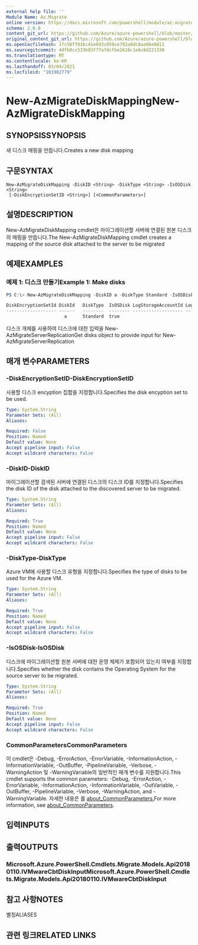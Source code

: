 ```yaml
---
external help file: ''
Module Name: Az.Migrate
online version: https://docs.microsoft.com/powershell/module/az.migrate/new-azmigratediskmapping
schema: 2.0.0
content_git_url: https://github.com/Azure/azure-powershell/blob/master/src/Migrate/help/New-AzMigrateDiskMapping.md
original_content_git_url: https://github.com/Azure/azure-powershell/blob/master/src/Migrate/help/New-AzMigrateDiskMapping.md
ms.openlocfilehash: 1fc58ff016c41e693c059ce792a8dc8aa06e0d11
ms.sourcegitcommit: 4dfb0cc533b83f77afdcfbe2618c1e6c8d221330
ms.translationtype: MT
ms.contentlocale: ko-KR
ms.lasthandoff: 03/04/2021
ms.locfileid: "101982779"
---
```

# <span data-ttu-id="fe81a-101">New-AzMigrateDiskMapping</span><span class="sxs-lookup"><span data-stu-id="fe81a-101">New-AzMigrateDiskMapping</span></span>

## <span data-ttu-id="fe81a-102">SYNOPSIS</span><span class="sxs-lookup"><span data-stu-id="fe81a-102">SYNOPSIS</span></span>
<span data-ttu-id="fe81a-103">새 디스크 매핑을 만듭니다.</span><span class="sxs-lookup"><span data-stu-id="fe81a-103">Creates a new disk mapping</span></span>

## <span data-ttu-id="fe81a-104">구문</span><span class="sxs-lookup"><span data-stu-id="fe81a-104">SYNTAX</span></span>

```
New-AzMigrateDiskMapping -DiskID <String> -DiskType <String> -IsOSDisk <String>
 [-DiskEncryptionSetID <String>] [<CommonParameters>]
```

## <span data-ttu-id="fe81a-105">설명</span><span class="sxs-lookup"><span data-stu-id="fe81a-105">DESCRIPTION</span></span>
<span data-ttu-id="fe81a-106">New-AzMigrateDiskMapping cmdlet은 마이그레이션할 서버에 연결된 원본 디스크의 매핑을 만듭니다.</span><span class="sxs-lookup"><span data-stu-id="fe81a-106">The New-AzMigrateDiskMapping cmdlet creates a mapping of the source disk attached to the server to be migrated</span></span>

## <span data-ttu-id="fe81a-107">예제</span><span class="sxs-lookup"><span data-stu-id="fe81a-107">EXAMPLES</span></span>

### <span data-ttu-id="fe81a-108">예제 1: 디스크 만들기</span><span class="sxs-lookup"><span data-stu-id="fe81a-108">Example 1: Make disks</span></span>
```powershell
PS C:\> New-AzMigrateDiskMapping -DiskID a -DiskType Standard -IsOSDisk 'true'

DiskEncryptionSetId DiskId   DiskType  IsOSDisk LogStorageAccountId LogStorageAccountSasSecretName  
------------------- ------   --------  -------- ------------------- ------------------------------   
                      a      Standard  true  
```

<span data-ttu-id="fe81a-109">디스크 개체를 사용하여 디스크에 대한 입력을 New-AzMigrateServerReplication</span><span class="sxs-lookup"><span data-stu-id="fe81a-109">Get disks object to provide input for New-AzMigrateServerReplication</span></span>

## <span data-ttu-id="fe81a-110">매개 변수</span><span class="sxs-lookup"><span data-stu-id="fe81a-110">PARAMETERS</span></span>

### <span data-ttu-id="fe81a-111">-DiskEncryptionSetID</span><span class="sxs-lookup"><span data-stu-id="fe81a-111">-DiskEncryptionSetID</span></span>
<span data-ttu-id="fe81a-112">사용할 디스크 encyption 집합을 지정합니다.</span><span class="sxs-lookup"><span data-stu-id="fe81a-112">Specifies the disk encyption set to be used.</span></span>

```yaml
Type: System.String
Parameter Sets: (All)
Aliases:

Required: False
Position: Named
Default value: None
Accept pipeline input: False
Accept wildcard characters: False
```

### <span data-ttu-id="fe81a-113">-DiskID</span><span class="sxs-lookup"><span data-stu-id="fe81a-113">-DiskID</span></span>
<span data-ttu-id="fe81a-114">마이그레이션할 검색된 서버에 연결된 디스크의 디스크 ID를 지정합니다.</span><span class="sxs-lookup"><span data-stu-id="fe81a-114">Specifies the disk ID of the disk attached to the discovered server to be migrated.</span></span>

```yaml
Type: System.String
Parameter Sets: (All)
Aliases:

Required: True
Position: Named
Default value: None
Accept pipeline input: False
Accept wildcard characters: False
```

### <span data-ttu-id="fe81a-115">-DiskType</span><span class="sxs-lookup"><span data-stu-id="fe81a-115">-DiskType</span></span>
<span data-ttu-id="fe81a-116">Azure VM에 사용할 디스크 유형을 지정합니다.</span><span class="sxs-lookup"><span data-stu-id="fe81a-116">Specifies the type of disks to be used for the Azure VM.</span></span>

```yaml
Type: System.String
Parameter Sets: (All)
Aliases:

Required: True
Position: Named
Default value: None
Accept pipeline input: False
Accept wildcard characters: False
```

### <span data-ttu-id="fe81a-117">-IsOSDisk</span><span class="sxs-lookup"><span data-stu-id="fe81a-117">-IsOSDisk</span></span>
<span data-ttu-id="fe81a-118">디스크에 마이그레이션할 원본 서버에 대한 운영 체제가 포함되어 있는지 여부를 지정합니다.</span><span class="sxs-lookup"><span data-stu-id="fe81a-118">Specifies whether the disk contains the Operating System for the source server to be migrated.</span></span>

```yaml
Type: System.String
Parameter Sets: (All)
Aliases:

Required: True
Position: Named
Default value: None
Accept pipeline input: False
Accept wildcard characters: False
```

### <span data-ttu-id="fe81a-119">CommonParameters</span><span class="sxs-lookup"><span data-stu-id="fe81a-119">CommonParameters</span></span>
<span data-ttu-id="fe81a-120">이 cmdlet은 -Debug, -ErrorAction, -ErrorVariable, -InformationAction, -InformationVariable, -OutBuffer, -PipelineVariable, -Verbose, -WarningAction 및 -WarningVariable의 일반적인 매개 변수를 지원합니다.</span><span class="sxs-lookup"><span data-stu-id="fe81a-120">This cmdlet supports the common parameters: -Debug, -ErrorAction, -ErrorVariable, -InformationAction, -InformationVariable, -OutVariable, -OutBuffer, -PipelineVariable, -Verbose, -WarningAction, and -WarningVariable.</span></span> <span data-ttu-id="fe81a-121">자세한 내용은 를 [about_CommonParameters.](http://go.microsoft.com/fwlink/?LinkID=113216)</span><span class="sxs-lookup"><span data-stu-id="fe81a-121">For more information, see [about_CommonParameters](http://go.microsoft.com/fwlink/?LinkID=113216).</span></span>

## <span data-ttu-id="fe81a-122">입력</span><span class="sxs-lookup"><span data-stu-id="fe81a-122">INPUTS</span></span>

## <span data-ttu-id="fe81a-123">출력</span><span class="sxs-lookup"><span data-stu-id="fe81a-123">OUTPUTS</span></span>

### <span data-ttu-id="fe81a-124">Microsoft.Azure.PowerShell.Cmdlets.Migrate.Models.Api20180110.IVMwareCbtDiskInput</span><span class="sxs-lookup"><span data-stu-id="fe81a-124">Microsoft.Azure.PowerShell.Cmdlets.Migrate.Models.Api20180110.IVMwareCbtDiskInput</span></span>

## <span data-ttu-id="fe81a-125">참고 사항</span><span class="sxs-lookup"><span data-stu-id="fe81a-125">NOTES</span></span>

<span data-ttu-id="fe81a-126">별칭</span><span class="sxs-lookup"><span data-stu-id="fe81a-126">ALIASES</span></span>

## <span data-ttu-id="fe81a-127">관련 링크</span><span class="sxs-lookup"><span data-stu-id="fe81a-127">RELATED LINKS</span></span>


